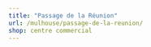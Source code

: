 ```yaml
---
title: "Passage de la Réunion"
url: /mulhouse/passage-de-la-reunion/
shop: centre commercial
---
```

